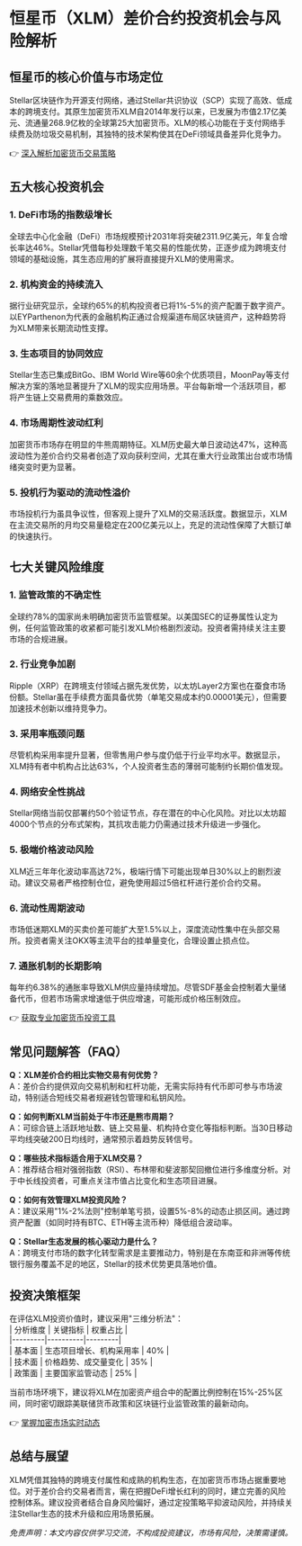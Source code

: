 # 恒星币（XLM）差价合约投资机会与风险解析  

## 恒星币的核心价值与市场定位  

Stellar区块链作为开源支付网络，通过Stellar共识协议（SCP）实现了高效、低成本的跨境支付。其原生加密货币XLM自2014年发行以来，已发展为市值2.17亿美元、流通量268.9亿枚的全球第25大加密货币。XLM的核心功能在于支付网络手续费及防垃圾交易机制，其独特的技术架构使其在DeFi领域具备差异化竞争力。  

👉 [深入解析加密货币交易策略](https://bit.ly/okx_welcome)  

## 五大核心投资机会  

### 1. DeFi市场的指数级增长  
全球去中心化金融（DeFi）市场规模预计2031年将突破2311.9亿美元，年复合增长率达46%。Stellar凭借每秒处理数千笔交易的性能优势，正逐步成为跨境支付领域的基础设施，其生态应用的扩展将直接提升XLM的使用需求。  

### 2. 机构资金的持续流入  
据行业研究显示，全球约65%的机构投资者已将1%-5%的资产配置于数字资产。以EYParthenon为代表的金融机构正通过合规渠道布局区块链资产，这种趋势将为XLM带来长期流动性支撑。  

### 3. 生态项目的协同效应  
Stellar生态已集成BitGo、IBM World Wire等60余个优质项目，MoonPay等支付解决方案的落地显著提升了XLM的现实应用场景。平台每新增一个活跃项目，都将产生链上交易费用的乘数效应。  

### 4. 市场周期性波动红利  
加密货币市场存在明显的牛熊周期特征。XLM历史最大单日波动达47%，这种高波动性为差价合约交易者创造了双向获利空间，尤其在重大行业政策出台或市场情绪突变时更为显著。  

### 5. 投机行为驱动的流动性溢价  
市场投机行为虽具争议性，但客观上提升了XLM的交易活跃度。数据显示，XLM在主流交易所的月均交易量稳定在200亿美元以上，充足的流动性保障了大额订单的快速执行。  

## 七大关键风险维度  

### 1. 监管政策的不确定性  
全球约78%的国家尚未明确加密货币监管框架。以美国SEC的证券属性认定为例，任何监管政策的收紧都可能引发XLM价格剧烈波动。投资者需持续关注主要市场的合规进展。  

### 2. 行业竞争加剧  
Ripple（XRP）在跨境支付领域占据先发优势，以太坊Layer2方案也在蚕食市场份额。Stellar虽在手续费方面具备优势（单笔交易成本约0.00001美元），但需要加速技术创新以维持竞争力。  

### 3. 采用率瓶颈问题  
尽管机构采用率提升显著，但零售用户参与度仍低于行业平均水平。数据显示，XLM持有者中机构占比达63%，个人投资者生态的薄弱可能制约长期价值发现。  

### 4. 网络安全性挑战  
Stellar网络当前仅部署约50个验证节点，存在潜在的中心化风险。对比以太坊超4000个节点的分布式架构，其抗攻击能力仍需通过技术升级进一步强化。  

### 5. 极端价格波动风险  
XLM近三年年化波动率高达72%，极端行情下可能出现单日30%以上的剧烈波动。建议交易者严格控制仓位，避免使用超过5倍杠杆进行差价合约交易。  

### 6. 流动性周期波动  
市场低迷期XLM的买卖价差可能扩大至1.5%以上，深度流动性集中在头部交易所。投资者需关注OKX等主流平台的挂单量变化，合理设置止损点位。  

### 7. 通胀机制的长期影响  
每年约6.38%的通胀率导致XLM供应量持续增加。尽管SDF基金会控制着大量储备代币，但若市场需求增速低于供应增速，可能形成价格压制效应。  

👉 [获取专业加密货币投资工具](https://bit.ly/okx_welcome)  

## 常见问题解答（FAQ）  

**Q：XLM差价合约相比实物交易有何优势？**  
A：差价合约提供双向交易机制和杠杆功能，无需实际持有代币即可参与市场波动，特别适合短线交易者规避钱包管理和私钥风险。  

**Q：如何判断XLM当前处于牛市还是熊市周期？**  
A：可综合链上活跃地址数、链上交易量、机构持仓变化等指标判断。当30日移动平均线突破200日均线时，通常预示着趋势反转信号。  

**Q：哪些技术指标适合用于XLM交易？**  
A：推荐结合相对强弱指数（RSI）、布林带和斐波那契回撤位进行多维度分析。对于中长线投资者，可重点关注市值占比变化和生态项目进展。  

**Q：如何有效管理XLM投资风险？**  
A：建议采用"1%-2%法则"控制单笔亏损，设置5%-8%的动态止损区间。通过跨资产配置（如同时持有BTC、ETH等主流币种）降低组合波动率。  

**Q：Stellar生态发展的核心驱动力是什么？**  
A：跨境支付市场的数字化转型需求是主要推动力，特别是在东南亚和非洲等传统银行服务覆盖不足的地区，Stellar的技术优势更具落地价值。  

## 投资决策框架  

在评估XLM投资价值时，建议采用"三维分析法"：  
| 分析维度 | 关键指标 | 权重占比 |  
|---------|----------|---------|  
| 基本面 | 生态项目增长、机构采用率 | 40% |  
| 技术面 | 价格趋势、成交量变化 | 35% |  
| 政策面 | 主要国家监管动态 | 25% |  

当前市场环境下，建议将XLM在加密资产组合中的配置比例控制在15%-25%区间，同时密切跟踪美联储货币政策和区块链行业监管政策的最新动向。  

👉 [掌握加密市场实时动态](https://bit.ly/okx_welcome)  

## 总结与展望  

XLM凭借其独特的跨境支付属性和成熟的机构生态，在加密货币市场占据重要地位。对于差价合约交易者而言，需在把握DeFi增长红利的同时，建立完善的风险控制体系。建议投资者结合自身风险偏好，通过定投策略平抑波动风险，并持续关注Stellar生态的技术升级和应用场景拓展。  

_免责声明：本文内容仅供学习交流，不构成投资建议，市场有风险，决策需谨慎。_